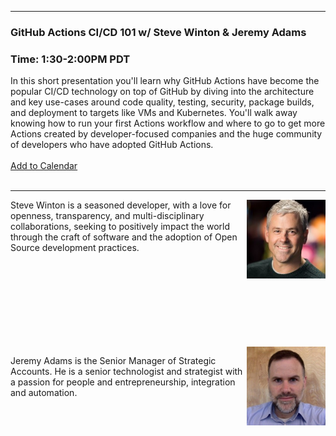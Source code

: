 <style>
  body {background-image:url('github-site-BG.png'); background-repeat: repeat-y; }
  .wrapper {margin-top:75px;}
  header {top:20px!important;
  .session-wrapper{border:1px solid #36373b; border-radius:5px; padding:20px; background-color:##D3D3D3;}
  
</style>
<hr/>

### **GitHub Actions CI/CD 101 w/ Steve Winton & Jeremy Adams**
### **Time: 1:30-2:00PM PDT**
<div class="session-wrapper">
In this short presentation you'll learn why GitHub Actions have become the popular CI/CD technology on top of GitHub by diving into the architecture and key use-cases around code quality, testing, security, package builds, and deployment to targets like VMs and Kubernetes. You'll walk away knowing how to run your first Actions workflow and where to go to get more Actions created by developer-focused companies and the huge community of developers who have adopted GitHub Actions.
<br>
<br> 
<a title="Add to Calendar" class="addeventatc" data-id="oJ5092723" href="https://www.addevent.com/event/oJ5092723" target="_blank" rel="nofollow">Add to Calendar</a>
        <script type="text/javascript" src="https://addevent.com/libs/atc/1.6.1/atc.min.js" async defer></script>
<br> 
<br> 
</div>

<hr/>

<img src="steve_winton.jpeg" alt="Steve Winton" width="25%" align="right">
    
<p>Steve Winton is a seasoned developer, with a love for openness, transparency, and multi-disciplinary collaborations, seeking to positively impact the world through the craft of software and the adoption of Open Source development practices.</p>
<br>
<br> 
<br>
<br> 
<br>
<br> 
<br>
<br> 

<img src="jeremy_adams.jpeg" alt="Jeremy Adams" width="25%" align="right">
    
<p>Jeremy Adams is the Senior Manager of Strategic Accounts. He is a senior technologist and strategist with a passion for people and entrepreneurship, integration and automation.</p>

